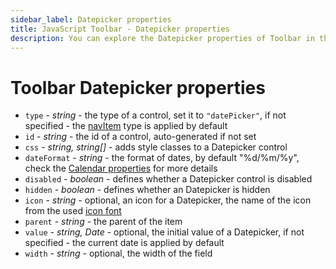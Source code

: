 ```yaml
---
sidebar_label: Datepicker properties
title: JavaScript Toolbar - Datepicker properties
description: You can explore the Datepicker properties of Toolbar in the documentation of the DHTMLX JavaScript UI library. Browse developer guides and API reference, try out code examples and live demos, and download a free 30-day evaluation version of DHTMLX Suite 7.
---
```


# Toolbar Datepicker properties

- `type` - *string* - the type of a control, set it to `"datePicker"`, if not specified - the [navItem](../../../toolbar/navitem/) type is applied by default
- `id` - *string* - the id of a control, auto-generated if not set
- `css` - *string, string[]* - adds style classes to a Datepicker control
- `dateFormat` - *string* - the format of dates, by default "%d/%m/%y", check the [Calendar properties](calendar/api/calendar_dateformat_config.md) for more details
- `disabled` - *boolean* - defines whether a Datepicker control is disabled
- `hidden` - *boolean* - defines whether an Datepicker is hidden
- `icon` - *string* - optional, an icon for a Datepicker, the name of the icon from the used [icon font](helpers/icon.md)
- `parent` - *string* - the parent of the item
- `value` - *string, Date* - optional, the initial value of a Datepicker, if not specified - the current date is applied by default
- `width` - *string* - optional, the width of the field
